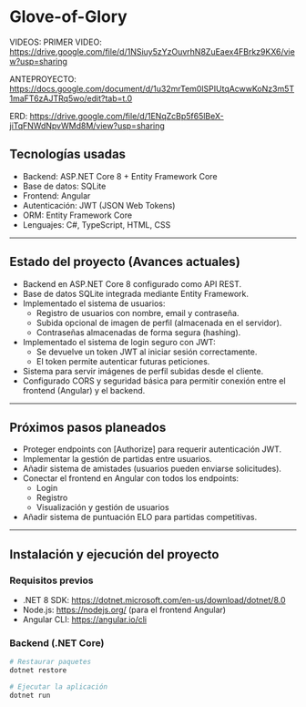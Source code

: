 # Glove-of-Glory
VIDEOS:
PRIMER VIDEO:
https://drive.google.com/file/d/1NSiuy5zYzOuvrhN8ZuEaex4FBrkz9KX6/view?usp=sharing

ANTEPROYECTO:
https://docs.google.com/document/d/1u32mrTem0lSPIUtqAcwwKoNz3m5T1maFT6zAJTRq5wo/edit?tab=t.0

ERD: 
https://drive.google.com/file/d/1ENqZcBp5f65lBeX-jiTqFNWdNpvWMd8M/view?usp=sharing

## Tecnologías usadas

- Backend: ASP.NET Core 8 + Entity Framework Core
- Base de datos: SQLite
- Frontend: Angular
- Autenticación: JWT (JSON Web Tokens)
- ORM: Entity Framework Core
- Lenguajes: C#, TypeScript, HTML, CSS

---

## Estado del proyecto (Avances actuales)

- Backend en ASP.NET Core 8 configurado como API REST.
- Base de datos SQLite integrada mediante Entity Framework.
- Implementado el sistema de usuarios:
  - Registro de usuarios con nombre, email y contraseña.
  - Subida opcional de imagen de perfil (almacenada en el servidor).
  - Contraseñas almacenadas de forma segura (hashing).
- Implementado el sistema de login seguro con JWT:
  - Se devuelve un token JWT al iniciar sesión correctamente.
  - El token permite autenticar futuras peticiones.
- Sistema para servir imágenes de perfil subidas desde el cliente.
- Configurado CORS y seguridad básica para permitir conexión entre el frontend (Angular) y el backend.

---

## Próximos pasos planeados

- Proteger endpoints con [Authorize] para requerir autenticación JWT.
- Implementar la gestión de partidas entre usuarios.
- Añadir sistema de amistades (usuarios pueden enviarse solicitudes).
- Conectar el frontend en Angular con todos los endpoints:
  - Login
  - Registro
  - Visualización y gestión de usuarios
- Añadir sistema de puntuación ELO para partidas competitivas.

---

## Instalación y ejecución del proyecto

### Requisitos previos

- .NET 8 SDK: https://dotnet.microsoft.com/en-us/download/dotnet/8.0
- Node.js: https://nodejs.org/ (para el frontend Angular)
- Angular CLI: https://angular.io/cli

### Backend (.NET Core)

```bash
# Restaurar paquetes
dotnet restore

# Ejecutar la aplicación
dotnet run
